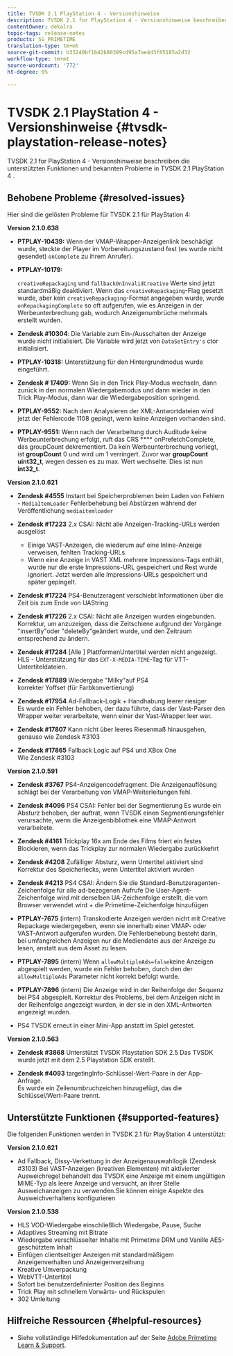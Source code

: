 ```yaml
---
title: TVSDK 2.1 PlayStation 4 - Versionshinweise
description: TVSDK 2.1 for PlayStation 4 - Versionshinweise beschreiben die unterstützten Funktionen und bekannten Probleme in TVSDK 2.1 PlayStation 4 .
contentOwner: dekalra
topic-tags: release-notes
products: SG_PRIMETIME
translation-type: tm+mt
source-git-commit: b33240bf1b42b80389cd95a7ae4d3f85185a2d32
workflow-type: tm+mt
source-wordcount: '772'
ht-degree: 0%

---
```



# TVSDK 2.1 PlayStation 4 - Versionshinweise {#tvsdk-playstation-release-notes}

TVSDK 2.1 for PlayStation 4 - Versionshinweise beschreiben die unterstützten Funktionen und bekannten Probleme in TVSDK 2.1 PlayStation 4 .

## Behobene Probleme {#resolved-issues}

Hier sind die gelösten Probleme für TVSDK 2.1 für PlayStation 4:

**Version 2.1.0.638**

* **PTPLAY-10439:**
Wenn der VMAP-Wrapper-Anzeigenlink beschädigt wurde, steckte der Player im Vorbereitungszustand fest (es wurde nicht gesendet) 
`onComplete` zu ihrem Anrufer).

* **PTPLAY-10179:**

   `creativeRepackaging` und  `fallbackOnInvalidCreative` Werte sind jetzt standardmäßig deaktiviert. Wenn das `creativeRepackaging`-Flag gesetzt wurde, aber kein `creativeRepackaging`-Format angegeben wurde, wurde `onRepackagingComplete` so oft aufgerufen, wie es Anzeigen in der Werbeunterbrechung gab, wodurch Anzeigenumbrüche mehrmals erstellt wurden.

* **Zendesk #10304**: Die Variable zum Ein-/Ausschalten der Anzeige wurde nicht initialisiert. Die Variable wird jetzt von `DataSetEntry's` ctor initialisiert.

* **PTPLAY-10318:**
Unterstützung für den Hintergrundmodus wurde eingeführt.
* **Zendesk # 17409:**
Wenn Sie in den Trick Play-Modus wechseln, dann zurück in den normalen Wiedergabemodus und dann wieder in den Trick Play-Modus, dann war die Wiedergabeposition springend.
* **PTPLAY-9552:**
Nach dem Analysieren der XML-Antwortdateien wird jetzt der Fehlercode 1108 gepingt, wenn keine Anzeigen vorhanden sind.
* **PTPLAY-9551:**
Wenn nach der Verarbeitung durch Auditude keine Werbeunterbrechung erfolgt, ruft das CRS 
**** onPrefetchComplete, das groupCount dekrementiert. Da kein Werbeunterbrechung vorliegt, ist **groupCount** 0 und wird um 1 verringert. Zuvor war **groupCount** **uint32_t**, wegen dessen es zu max. Wert wechselte. Dies ist nun **int32_t**.

**Version 2.1.0.621**

* **Zendesk #4555**
Instant bei Speicherproblemen beim Laden von Fehlern - 
`MediaItemLoader` Fehlerbehebung bei Abstürzen während der Veröffentlichung  `mediaitemloader`

* **Zendesk #17223**
2.x CSAI: Nicht alle Anzeigen-Tracking-URLs werden ausgelöst
   * Einige VAST-Anzeigen, die wiederum auf eine Inline-Anzeige verweisen, fehlten Tracking-URLs.
   * Wenn eine Anzeige in VAST XML mehrere Impressions-Tags enthält, wurde nur die erste Impressions-URL gespeichert und Rest wurde ignoriert. Jetzt werden alle Impressions-URLs gespeichert und später gepingelt.
* **Zendesk #17224**
PS4-Benutzeragent verschiebt Informationen über die Zeit bis zum Ende von UAString
* **Zendesk #17226**
2.x CSAI: Nicht alle Anzeigen wurden eingebunden.
\
   Korrektur, um anzuzeigen, dass die Zeitschiene aufgrund der Vorgänge &quot;insertBy&quot;oder &quot;deleteBy&quot;geändert wurde, und den Zeitraum entsprechend zu ändern.

* **Zendesk #17284**
   [Alle ] PlattformenUntertitel werden nicht angezeigt.\
   HLS - Unterstützung für das `EXT-X-MEDIA-TIME`-Tag für VTT-Untertiteldateien.

* **Zendesk #17889**
Wiedergabe &quot;Milky&quot;auf PS4
\
   korrekter Yoffset (für Farbkonvertierung)

* **Zendesk #17954**
Ad-Fallback-Logik + Handhabung leerer riesiger
\
   Es wurde ein Fehler behoben, der dazu führte, dass der Vast-Parser den Wrapper weiter verarbeitete, wenn einer der Vast-Wrapper leer war.

* **Zendesk #17807**
Kann nicht über leeres Riesenmaß hinausgehen, genauso wie Zendesk #3103

* **Zendesk #17865**
Fallback Logic auf PS4 und XBox One
\
   Wie Zendesk #3103

**Version 2.1.0.591**

* **Zendesk #3767**
PS4-Anzeigencodefragment. Die Anzeigenauflösung schlägt bei der Verarbeitung von VMAP-Weiterleitungen fehl.
* **Zendesk #4096**
PS4 CSAI: Fehler bei der Segmentierung Es wurde ein Absturz behoben, der auftrat, wenn TVSDK einen Segmentierungsfehler verursachte, wenn die Anzeigenbibliothek eine VMAP-Antwort verarbeitete.

* **Zendesk #4161**
Trickplay 16x am Ende des Films friert ein festes Blockieren, wenn das Trickplay zur normalen Wiedergabe zurückkehrt

* **Zendesk #4208**
Zufälliger Absturz, wenn Untertitel aktiviert sind Korrektur des Speicherlecks, wenn Untertitel aktiviert wurden

* **Zendesk #4213**
PS4 CSAI: Ändern Sie die Standard-Benutzeragenten-Zeichenfolge für alle ad-bezogenen Aufrufe Die User-Agent-Zeichenfolge wird mit derselben UA-Zeichenfolge erstellt, die vom Browser verwendet wird + die Primetime-Zeichenfolge hinzufügen

* **PTPLAY-7675** (intern) Transkodierte Anzeigen werden nicht mit Creative Repackage wiedergegeben, wenn sie innerhalb einer VMAP- oder VAST-Antwort aufgerufen wurden. Die Fehlerbehebung besteht darin, bei umfangreichen Anzeigen nur die Mediendatei aus der Anzeige zu lesen, anstatt aus dem Asset zu lesen.

* **PTPLAY-7895** (intern) Wenn  `allowMultipleAds=false`keine Anzeigen abgespielt werden, wurde ein Fehler behoben, durch den der  `allowMultipleAds` Parameter nicht korrekt befolgt wurde.

* **PTPLAY-7896** (intern) Die Anzeige wird in der Reihenfolge der Sequenz bei PS4 abgespielt. Korrektur des Problems, bei dem Anzeigen nicht in der Reihenfolge angezeigt wurden, in der sie in den XML-Antworten angezeigt wurden.

* PS4 TVSDK erneut in einer Mini-App anstatt im Spiel getestet.

**Version 2.1.0.563**

* **Zendesk #3868**
Unterstützt TVSDK Playstation SDK 2.5 Das TVSDK wurde jetzt mit dem 2.5 Playstation SDK erstellt.

* **Zendesk #4093**
targetingInfo-Schlüssel-Wert-Paare in der App-Anfrage.
\
   Es wurde ein Zeilenumbruchzeichen hinzugefügt, das die Schlüssel/Wert-Paare trennt.

## Unterstützte Funktionen {#supported-features}

Die folgenden Funktionen werden in TVSDK 2.1 für PlayStation 4 unterstützt:

**Version 2.1.0.621**

* Ad Fallback, Dissy-Verkettung in der Anzeigenauswahllogik (Zendesk #3103)
Bei VAST-Anzeigen (kreativen Elementen) mit aktivierter Ausweichregel behandelt das TVSDK eine Anzeige mit einem ungültigen MIME-Typ als leere Anzeige und versucht, an ihrer Stelle Ausweichanzeigen zu verwenden.Sie können einige Aspekte des Ausweichverhaltens konfigurieren

**Version 2.1.0.538**

* HLS VOD-Wiedergabe einschließlich Wiedergabe, Pause, Suche
* Adaptives Streaming mit Bitrate
* Wiedergabe verschlüsselter Inhalte mit Primetime DRM und Vanille AES-geschütztem Inhalt
* Einfügen clientseitiger Anzeigen mit standardmäßigem Anzeigenverhalten und Anzeigenverzeihung
* Kreative Umverpackung
* WebVTT-Untertitel
* Sofort bei benutzerdefinierter Position des Beginns
* Trick Play mit schnellem Vorwärts- und Rückspulen
* 302 Umleitung

## Hilfreiche Ressourcen {#helpful-resources}

* Siehe vollständige Hilfedokumentation auf der Seite [Adobe Primetime Learn &amp; Support](https://helpx.adobe.com/support/primetime.html).